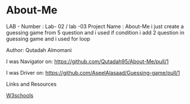# About-Me

LAB - Number : Lab- 02 / lab -03
Project Name : About-Me
i just create a guessing game from 5 question and i used if condition
 i add 2 question in guessing game and i used for loop

Author: Qutadah Almomani


I was Navigator on: https://github.com/Qutadah95/About-Me/pull/1

I was Driver on: https://github.com/AseelAlasaad/Guessing-game/pull/1

Links and Resources

[W3schools](https://www.w3schools.com/js/js_arrays.asp)




